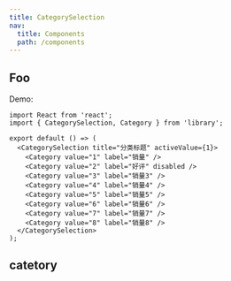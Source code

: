 ```yaml
---
title: CategorySelection
nav:
  title: Components
  path: /components
---
```


## Foo

Demo:

```tsx | phone
import React from 'react';
import { CategorySelection, Category } from 'library';

export default () => (
  <CategorySelection title="分类标题" activeValue={1}>
    <Category value="1" label="销量" />
    <Category value="2" label="好评" disabled />
    <Category value="3" label="销量3" />
    <Category value="4" label="销量4" />
    <Category value="5" label="销量5" />
    <Category value="6" label="销量6" />
    <Category value="7" label="销量7" />
    <Category value="8" label="销量8" />
  </CategorySelection>
);
```

<API src="./index.tsx"></API>

## catetory

<API src="./category/index.tsx" title="sdfs"></API>
